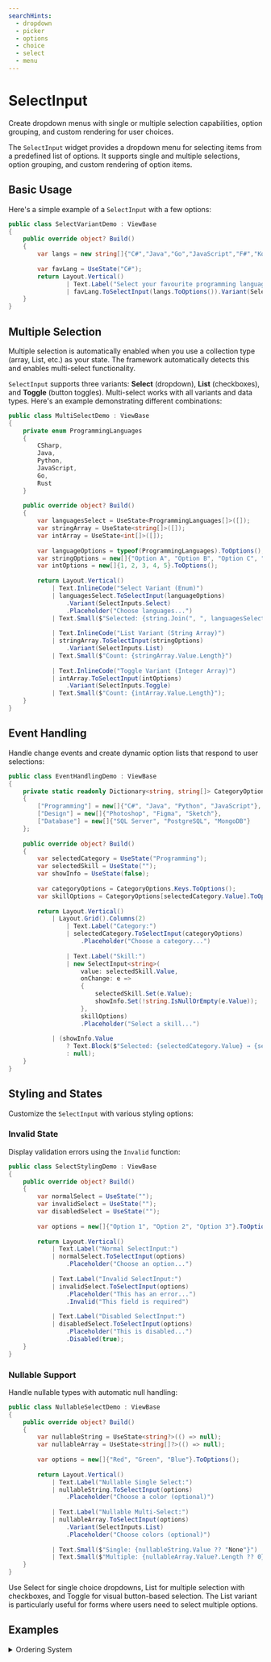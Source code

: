 ```yaml
---
searchHints:
  - dropdown
  - picker
  - options
  - choice
  - select
  - menu
---
```


# SelectInput

<Ingress>
Create dropdown menus with single or multiple selection capabilities, option grouping, and custom rendering for user choices.
</Ingress>

The `SelectInput` widget provides a dropdown menu for selecting items from a predefined list of options. It supports single
and multiple selections, option grouping, and custom rendering of option items.

## Basic Usage

Here's a simple example of a `SelectInput` with a few options:

```csharp demo-tabs
public class SelectVariantDemo : ViewBase
{
    public override object? Build()
    {
        var langs = new string[]{"C#","Java","Go","JavaScript","F#","Kotlin","VB.NET","Rust"};
        
        var favLang = UseState("C#");
        return Layout.Vertical() 
                | Text.Label("Select your favourite programming language")
                | favLang.ToSelectInput(langs.ToOptions()).Variant(SelectInputs.Select);
    }    
}
```

## Multiple Selection

Multiple selection is automatically enabled when you use a collection type (array, List, etc.) as your state. The framework automatically detects this and enables multi-select functionality.

`SelectInput` supports three variants: **Select** (dropdown), **List** (checkboxes), and **Toggle** (button toggles). Multi-select works with all variants and data types. Here's an example demonstrating different combinations:

```csharp demo-tabs
public class MultiSelectDemo : ViewBase
{
    private enum ProgrammingLanguages
    {
        CSharp,
        Java,
        Python,
        JavaScript,
        Go,
        Rust
    }
    
    public override object? Build()
    {
        var languagesSelect = UseState<ProgrammingLanguages[]>([]);
        var stringArray = UseState<string[]>([]);
        var intArray = UseState<int[]>([]);
        
        var languageOptions = typeof(ProgrammingLanguages).ToOptions();
        var stringOptions = new[]{"Option A", "Option B", "Option C", "Option D"}.ToOptions();
        var intOptions = new[]{1, 2, 3, 4, 5}.ToOptions();
        
        return Layout.Vertical()
            | Text.InlineCode("Select Variant (Enum)")
            | languagesSelect.ToSelectInput(languageOptions)
                .Variant(SelectInputs.Select)
                .Placeholder("Choose languages...")
            | Text.Small($"Selected: {string.Join(", ", languagesSelect.Value)}")
            
            | Text.InlineCode("List Variant (String Array)")
            | stringArray.ToSelectInput(stringOptions)
                .Variant(SelectInputs.List)
            | Text.Small($"Count: {stringArray.Value.Length}")
            
            | Text.InlineCode("Toggle Variant (Integer Array)")
            | intArray.ToSelectInput(intOptions)
                .Variant(SelectInputs.Toggle)
            | Text.Small($"Count: {intArray.Value.Length}");
    }
}
```

## Event Handling

Handle change events and create dynamic option lists that respond to user selections:

```csharp demo-tabs
public class EventHandlingDemo : ViewBase
{
    private static readonly Dictionary<string, string[]> CategoryOptions = new()
    {
        ["Programming"] = new[]{"C#", "Java", "Python", "JavaScript"},
        ["Design"] = new[]{"Photoshop", "Figma", "Sketch"},
        ["Database"] = new[]{"SQL Server", "PostgreSQL", "MongoDB"}
    };
    
    public override object? Build()
    {
        var selectedCategory = UseState("Programming");
        var selectedSkill = UseState("");
        var showInfo = UseState(false);
        
        var categoryOptions = CategoryOptions.Keys.ToOptions();
        var skillOptions = CategoryOptions[selectedCategory.Value].ToOptions();
        
        return Layout.Vertical()
            | Layout.Grid().Columns(2)
                | Text.Label("Category:")
                | selectedCategory.ToSelectInput(categoryOptions)
                    .Placeholder("Choose a category...")
                
                | Text.Label("Skill:")
                | new SelectInput<string>(
                    value: selectedSkill.Value,
                    onChange: e =>
                    {
                        selectedSkill.Set(e.Value);
                        showInfo.Set(!string.IsNullOrEmpty(e.Value));
                    },
                    skillOptions)
                    .Placeholder("Select a skill...")
            
            | (showInfo.Value 
                ? Text.Block($"Selected: {selectedCategory.Value} → {selectedSkill.Value}") 
                : null);
    }
}
```

## Styling and States

Customize the `SelectInput` with various styling options:

### Invalid State

Display validation errors using the `Invalid` function:

```csharp demo-tabs
public class SelectStylingDemo : ViewBase
{
    public override object? Build()
    {
        var normalSelect = UseState("");
        var invalidSelect = UseState("");
        var disabledSelect = UseState("");
        
        var options = new[]{"Option 1", "Option 2", "Option 3"}.ToOptions();
        
        return Layout.Vertical()
            | Text.Label("Normal SelectInput:")
            | normalSelect.ToSelectInput(options)
                .Placeholder("Choose an option...")
            
            | Text.Label("Invalid SelectInput:")
            | invalidSelect.ToSelectInput(options)
                .Placeholder("This has an error...")
                .Invalid("This field is required")
            
            | Text.Label("Disabled SelectInput:")
            | disabledSelect.ToSelectInput(options)
                .Placeholder("This is disabled...")
                .Disabled(true);
    }
}
```

### Nullable Support

Handle nullable types with automatic null handling:

```csharp demo-tabs
public class NullableSelectDemo : ViewBase
{
    public override object? Build()
    {
        var nullableString = UseState<string?>(() => null);
        var nullableArray = UseState<string[]?>(() => null);
        
        var options = new[]{"Red", "Green", "Blue"}.ToOptions();
        
        return Layout.Vertical()
            | Text.Label("Nullable Single Select:")
            | nullableString.ToSelectInput(options)
                .Placeholder("Choose a color (optional)")
            
            | Text.Label("Nullable Multi-Select:")
            | nullableArray.ToSelectInput(options)
                .Variant(SelectInputs.List)
                .Placeholder("Choose colors (optional)")
            
            | Text.Small($"Single: {nullableString.Value ?? "None"}")
            | Text.Small($"Multiple: {nullableArray.Value?.Length ?? 0} selected");
    }
}
```

<Callout Type="tip">
Use Select for single choice dropdowns, List for multiple selection with checkboxes, and Toggle for visual button-based selection. The List variant is particularly useful for forms where users need to select multiple options.
</Callout>

<WidgetDocs Type="Ivy.SelectInput" ExtensionTypes="Ivy.SelectInputExtensions" SourceUrl="https://github.com/Ivy-Interactive/Ivy-Framework/blob/main/Ivy/Widgets/Inputs/SelectInput.cs"/>

## Examples

<Details>
<Summary>
Ordering System
</Summary>
<Body>
A comprehensive example showing different SelectInput variants in a real-world scenario:

```csharp demo-tabs
public class CoffeeShopDemo: ViewBase
{
    private static readonly Dictionary<string, List<string>> CoffeeAccompaniments = new()
    {
        ["Cappuccino"] = new List<string> 
        { 
            "Cinnamon powder", "Cocoa powder", "Sugar cubes", "Biscotti", 
            "Cantuccini", "Amaretti", "Whipped cream" 
        },
        ["Espresso"] = new List<string> 
        { 
            "Lemon peel", "Sugar cubes", "Water", "Chocolate square", 
            "Praline", "Biscotti" 
        },
        ["Latte"] = new List<string> 
        { 
            "Vanilla syrup", "Caramel syrup", "Hazelnut syrup", "Cocoa powder", 
            "Cinnamon", "Croissant", "Muffin", "Steamed milk art" 
        },
        ["Mocha"] = new List<string> 
        { 
            "Whipped cream", "Chocolate shavings", "Cocoa powder", "Marshmallows", 
            "Cinnamon stick", "Caramel drizzle", "Vanilla syrup" 
        }
    };
    
    string[] coffeeSizes = new string[]{"Short", "Tall", "Grande", "Venti"};
    
    public override object? Build()
    {
        var coffee = UseState("Cappuccino");
        var coffeeSize = UseState("Tall");
        var selectedCondiments = UseState(new string[]{});
        var previousCoffee = UseState("Cappuccino");
        
        if (previousCoffee.Value != coffee.Value)
        {
            selectedCondiments.Set(new string[]{});
            previousCoffee.Set(coffee.Value);
        }
        
        var coffeeSizeMenu = coffeeSize.ToSelectInput(coffeeSizes.ToOptions())
                                       .Variant(SelectInputs.List);
        var availableCondiments = CoffeeAccompaniments[coffee.Value];
        
        var condimentMenu = selectedCondiments.ToSelectInput(availableCondiments.ToOptions())
            .Variant(SelectInputs.Toggle);
        
        var orderSummary = BuildOrderSummary(coffee.Value, coffeeSize.Value, selectedCondiments.Value);
        
        return Layout.Vertical()
                | Layout.Grid().Columns(2)
                    | Text.Label("Coffee Type:")
                    | coffee.ToSelectInput(CoffeeAccompaniments.Keys.ToOptions())
                    
                    | Text.Label("Size:")
                    | coffeeSizeMenu
                    
                    | Text.Label("Condiments:")
                    | condimentMenu
                    
                | new Icon(Icons.Coffee) 
                | Text.Block(orderSummary);
    }
    
    private string BuildOrderSummary(string coffee, string size, string[] condiments)
    {
        var summary = $"{size} {coffee}";
        
        if (condiments.Length > 0)
        {
            if(condiments.Length == 1)
            {
                summary += $" with {condiments[0]}";
            }
            else
            {                  
                 summary += " with " + condiments
                                                 .Take(condiments.Length - 1)
                                                 .Aggregate((a,b) =>  a + ", " + b)
                                                 + " and " + condiments[condiments.Length - 1];
            }
        }
        
        return summary;
    }
}
```

</Body>
</Details>
